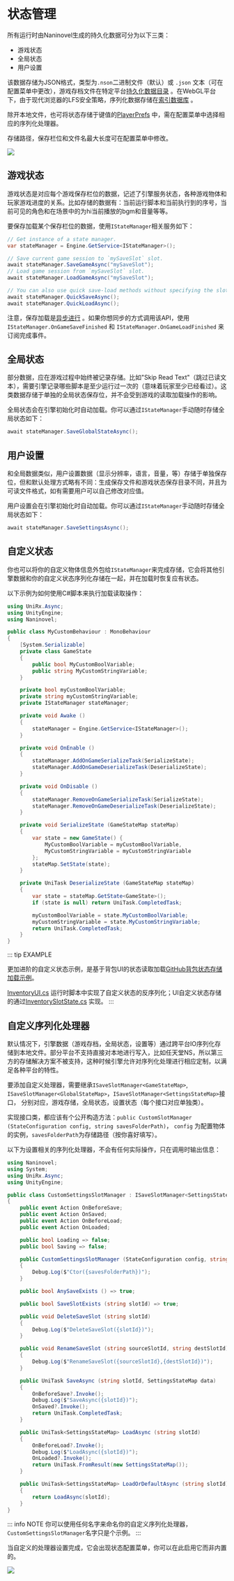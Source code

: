 # 状态管理

所有运行时由Naninovel生成的持久化数据可分为以下三类：
- 游戏状态
- 全局状态
- 用户设置

该数据存储为JSON格式，类型为`.nson`二进制文件（默认）或 `.json` 文本（可在配置菜单中更改），游戏存档文件在特定平台[持久化数据目录](https://docs.unity3d.com/ScriptReference/Application-persistentDataPath.html) 。在WebGL平台下，由于现代浏览器的LFS安全策略，序列化数据存储在[索引数据库](https://en.wikipedia.org/wiki/Indexed_Database_API) 。

除开本地文件，也可将状态存储于键值的[PlayerPrefs](https://docs.unity3d.com/ScriptReference/PlayerPrefs.html) 中，需在配置菜单中选择相应的序列化处理器。

存储路径，保存栏位和文件名最大长度可在配置菜单中修改。

![](https://i.gyazo.com/f9a2462d19eb228224f1dcd5302d6b1c.png)

## 游戏状态

游戏状态是对应每个游戏保存栏位的数据，记述了引擎服务状态，各种游戏物体和玩家游戏进度的关系。比如存储的数据有：当前运行脚本和当前执行到的序号，当前可见的角色和在场景中的为hi当前播放的bgm和音量等等。

要保存加载某个保存栏位的数据，使用`IStateManager`相关服务如下：

```csharp
// Get instance of a state manager.
var stateManager = Engine.GetService<IStateManager>();

// Save current game session to `mySaveSlot` slot.
await stateManager.SaveGameAsync("mySaveSlot");
// Load game session from `mySaveSlot` slot.
await stateManager.LoadGameAsync("mySaveSlot");

// You can also use quick save-load methods without specifying the slot names.
await stateManager.QuickSaveAsync();
await stateManager.QuickLoadAsync();
```

注意，保存加载是[异步进行](https://docs.microsoft.com/en-us/dotnet/csharp/programming-guide/concepts/async/) 。如果你想同步的方式调用该API，使用`IStateManager.OnGameSaveFinished` 和 `IStateManager.OnGameLoadFinished` 来订阅完成事件。

## 全局状态

部分数据，应在游戏过程中始终被记录存储。比如"Skip Read Text"（跳过已读文本），需要引擎记录哪些脚本是至少运行过一次的（意味着玩家至少已经看过）。这类数据存储于单独的全局状态保存位，并不会受到游戏的读取加载操作的影响。

全局状态会在引擎初始化时自动加载。你可以通过`IStateManager`手动随时存储全局状态如下：

```csharp
await stateManager.SaveGlobalStateAsync();
```

## 用户设置

和全局数据类似，用户设置数据（显示分辨率，语言，音量，等）存储于单独保存位，但和默认处理方式略有不同：生成保存文件和游戏状态保存目录不同，并且为可读文件格式，如有需要用户可以自己修改对应值。

用户设置会在引擎初始化时自动加载。你可以通过`IStateManager`手动随时存储全局状态如下：

```csharp
await stateManager.SaveSettingsAsync();
```

## 自定义状态

你也可以将你的自定义物体信息外包给`IStateManager`来完成存储，它会将其他引擎数据和你的自定义状态序列化存储在一起，并在加载时恢复应有状态。

以下示例为如何使用C#脚本来执行加载读取操作：

```csharp
using UniRx.Async;
using UnityEngine;
using Naninovel;

public class MyCustomBehaviour : MonoBehaviour
{
    [System.Serializable]
    private class GameState
    {
    	public bool MyCustomBoolVariable;
    	public string MyCustomStringVariable;
    }

    private bool myCustomBoolVariable;
    private string myCustomStringVariable;
    private IStateManager stateManager;

    private void Awake ()
    {
        stateManager = Engine.GetService<IStateManager>();
    }

    private void OnEnable ()
    {
        stateManager.AddOnGameSerializeTask(SerializeState);
        stateManager.AddOnGameDeserializeTask(DeserializeState);
    }

    private void OnDisable ()
    {
        stateManager.RemoveOnGameSerializeTask(SerializeState);
        stateManager.RemoveOnGameDeserializeTask(DeserializeState);
    }

    private void SerializeState (GameStateMap stateMap)
    {
        var state = new GameState() {
            MyCustomBoolVariable = myCustomBoolVariable,
            MyCustomStringVariable = myCustomStringVariable
        };
        stateMap.SetState(state);
    }

    private UniTask DeserializeState (GameStateMap stateMap)
    {
        var state = stateMap.GetState<GameState>();
        if (state is null) return UniTask.CompletedTask;

        myCustomBoolVariable = state.MyCustomBoolVariable;
        myCustomStringVariable = state.MyCustomStringVariable;
        return UniTask.CompletedTask;
    }
}
```

::: tip EXAMPLE

更加进阶的自定义状态示例，是基于背包UI的状态读取加载[GitHub背包状态存储加载示例](https://github.com/Naninovel/Inventory)。

[InventoryUI.cs](https://github.com/Naninovel/Inventory/blob/master/Assets/NaninovelInventory/Runtime/UI/InventoryUI.cs#L238) 运行时脚本中实现了自定义状态的反序列化；UI自定义状态存储的通过[InventorySlotState.cs](https://github.com/Naninovel/Inventory/blob/master/Assets/NaninovelInventory/Runtime/InventorySlotState.cs) 实现。
:::

## 自定义序列化处理器

默认情况下，引擎数据（游戏存档，全局状态，设置等）通过跨平台IO序列化存储到本地文件。部分平台不支持直接对本地进行写入，比如任天堂NS，所以第三方的存储解决方案不被支持，这种时候引擎允许对序列化处理进行相应定制，以满足各种平台的特性。

要添加自定义处理器，需要继承`ISaveSlotManager<GameStateMap>`, `ISaveSlotManager<GlobalStateMap>`，`ISaveSlotManager<SettingsStateMap>`接口，
分别对应，游戏存储，全局状态，设置状态（每个接口对应单独类）。

实现接口类，都应该有个公开构造方法：`public CustomSlotManager (StateConfiguration config, string savesFolderPath)`， `config` 为配置物体的实例，`savesFolderPath`为存储路径（按你喜好填写）。

以下为设置相关的序列化处理器，不会有任何实际操作，只在调用时输出信息：

```csharp
using Naninovel;
using System;
using UniRx.Async;
using UnityEngine;

public class CustomSettingsSlotManager : ISaveSlotManager<SettingsStateMap>
{
    public event Action OnBeforeSave;
    public event Action OnSaved;
    public event Action OnBeforeLoad;
    public event Action OnLoaded;

    public bool Loading => false;
    public bool Saving => false;

    public CustomSettingsSlotManager (StateConfiguration config, string savesFolderPath)
    {
        Debug.Log($"Ctor({savesFolderPath})");
    }

    public bool AnySaveExists () => true;

    public bool SaveSlotExists (string slotId) => true;

    public void DeleteSaveSlot (string slotId)
    {
        Debug.Log($"DeleteSaveSlot({slotId})");
    }

    public void RenameSaveSlot (string sourceSlotId, string destSlotId)
    {
        Debug.Log($"RenameSaveSlot({sourceSlotId},{destSlotId})");
    }

    public UniTask SaveAsync (string slotId, SettingsStateMap data)
    {
        OnBeforeSave?.Invoke();
        Debug.Log($"SaveAsync({slotId})");
        OnSaved?.Invoke();
        return UniTask.CompletedTask;
    }

    public UniTask<SettingsStateMap> LoadAsync (string slotId)
    {
        OnBeforeLoad?.Invoke();
        Debug.Log($"LoadAsync({slotId})");
        OnLoaded?.Invoke();
        return UniTask.FromResult(new SettingsStateMap());
    }

    public UniTask<SettingsStateMap> LoadOrDefaultAsync (string slotId)
    {
        return LoadAsync(slotId);
    }
}
```

::: info NOTE
你可以使用任何名字来命名你的自定义序列化处理器，`CustomSettingsSlotManager`名字只是个示例。
:::

当自定义的处理器设置完成，它会出现状态配置菜单，你可以在此启用它而非内置的。

![](https://i.gyazo.com/213bc2bb8c7cc0e62ae98a579579f313.png)
